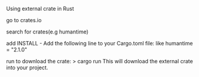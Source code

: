 Using external crate in Rust

go to crates.io

search for crates(e.g humantime)

add INSTALL - Add the following line to your Cargo.toml file:
like humantime = "2.1.0"

run to download the crate: > cargo run
This will download the external crate into your project.



